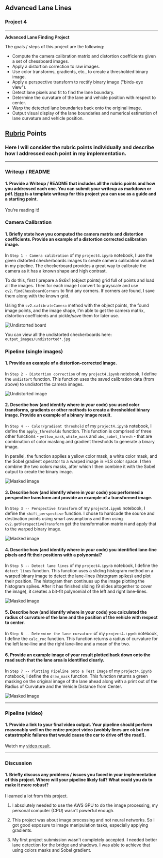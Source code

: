 ## Advanced Lane Lines

### Project 4

---

**Advanced Lane Finding Project**

The goals / steps of this project are the following:

* Compute the camera calibration matrix and distortion coefficients given a set of chessboard images.
* Apply a distortion correction to raw images.
* Use color transforms, gradients, etc., to create a thresholded binary image.
* Apply a perspective transform to rectify binary image ("birds-eye view").
* Detect lane pixels and fit to find the lane boundary.
* Determine the curvature of the lane and vehicle position with respect to center.
* Warp the detected lane boundaries back onto the original image.
* Output visual display of the lane boundaries and numerical estimation of lane curvature and vehicle position.


## [Rubric](https://review.udacity.com/#!/rubrics/571/view) Points

### Here I will consider the rubric points individually and describe how I addressed each point in my implementation.  

---

### Writeup / README

#### 1. Provide a Writeup / README that includes all the rubric points and how you addressed each one.  You can submit your writeup as markdown or pdf.  [Here](https://github.com/udacity/CarND-Advanced-Lane-Lines/blob/master/writeup_template.md) is a template writeup for this project you can use as a guide and a starting point.  

You're reading it!

### Camera Calibration

#### 1. Briefly state how you computed the camera matrix and distortion coefficients. Provide an example of a distortion corrected calibration image.

In `Step 1 - Camera calibration` of my `project4.ipynb` notebook, I use the given distorted checkerboards images to create camera calibration valued in my pipeline. The checkerboard provides a great way to calibrate the camera as it has a known shape and high contrast.

To do this, first I prepare a 9x6x1 (object points) grid full of points and load all the images. Then for each image I convert to grayscale and use `cv2.findChessboardCorners` to find any corners. If corners are found, I save them along with the known grid.

Using the `cv2.calibrateCamera` method with the object points, the found image points, and the image shape, I'm able to get the camera matrix, distortion coefficients and pickle/save them for later use.

![Undistorted board](output_images/undistorted_board.png)

You can view all the undistorted checkerboards here: `output_images/undistorted*.jpg`

### Pipeline (single images)

#### 1. Provide an example of a distortion-corrected image.

In `Step 2 - Distortion correction` of my `project4.ipynb` notebook, I define the `undistort` function. This function uses the saved calibration data (from above) to undistort the camera images.

![Undistorted image](output_images/undistorted_image.png)

#### 2. Describe how (and identify where in your code) you used color transforms, gradients or other methods to create a thresholded binary image.  Provide an example of a binary image result.

In `Step 4 -- Color/gradient threshold` of my `project4.ipynb` notebook, I define the `apply_thresholds` function. This function is comprised of three other functions - `yellow_mask`, `white_mask` and `abs_sobel_thresh` - that are combination of color masking and gradient thresholds to generate a binary image.

In parallel, the function applies a yellow color mask, a white color mask, and the Sobel gradient operator to a warped image in HLS color space. I then combine the two colors masks, after which I then combine it with the Sobel output to create the binary image.

![Masked image](output_images/thresholds.png)

#### 3. Describe how (and identify where in your code) you performed a perspective transform and provide an example of a transformed image.

In `Step 3 -- Perspective transform` of my `project4.ipynb` notebook, I define the `shift_perspective` function.  I chose to hardcode the source and destination points using smart assumptions and then using `cv2.getPerspectiveTransform` get the transformation matrix `M` and apply that to the warped binary image.

![Masked image](output_images/warped_image.png)

#### 4. Describe how (and identify where in your code) you identified lane-line pixels and fit their positions with a polynomial?

In `Step 5 -- Detect lane lines` of my `project4.ipynb` notebook, I define the `detect_lines` function. This function uses a sliding histogram method on a warped binary image to detect the lane-lines (histogram spikes) and plot their position. The histogram then continues up the image plotting the histogram spikes. After it has finished sliding (9 slides altogether to cover the image), it creates a bit-fit polynomial of the left and right lane-lines.

![Masked image](output_images/fitted_polynomial.png)

#### 5. Describe how (and identify where in your code) you calculated the radius of curvature of the lane and the position of the vehicle with respect to center.

In `Step 6 -- Determine the lane curvature` of my `project4.ipynb` notebook, I define the `calc_roc` function. This function returns a radius of curvature for the left lane-line and the right lane-line and a mean of the two.

#### 6. Provide an example image of your result plotted back down onto the road such that the lane area is identified clearly.

In `Step 7 -- Plotting Pipeline onto a Test Image` of my `project4.ipynb` notebook, I define the `draw_mask` function. This function returns a green masking on the original image of the lane ahead along with a print out of the Radius of Curvature and the Vehicle Distance from Center.

![Masked image](output_images/masked_image.png)

---

### Pipeline (video)

#### 1. Provide a link to your final video output.  Your pipeline should perform reasonably well on the entire project video (wobbly lines are ok but no catastrophic failures that would cause the car to drive off the road!).

Watch my [video result](./project_video_masked.mp4).

---

### Discussion

#### 1. Briefly discuss any problems / issues you faced in your implementation of this project.  Where will your pipeline likely fail?  What could you do to make it more robust?

I learned a lot from this project.

1) I absolutely needed to use the AWS GPU to do the image processing, my personal computer (CPU) wasn't powerful enough.

2) This project was about image processing and not neural networks. So I got good exposure to image manipulation tasks, especially applying gradients.

3) My first project submission wasn't completely accepted. I needed better lane detection for the bridge and shadows. I was able to achieve that using colors masks and Sobel gradient.
